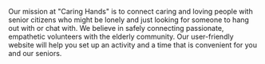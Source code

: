 Our mission at "Caring Hands" is to connect caring and loving people with senior citizens who might be lonely and just looking for someone to hang out with or chat with. We believe in safely connecting passionate, empathetic volunteers with the elderly community. Our user-friendly website will help you set up an activity and a time that is convenient for you and our seniors.